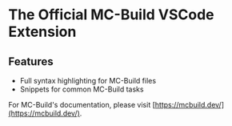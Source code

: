 # The Official MC-Build VSCode Extension

## Features

-   Full syntax highlighting for MC-Build files
-   Snippets for common MC-Build tasks

For MC-Build's documentation, please visit [https://mcbuild.dev/](https://mcbuild.dev/).
